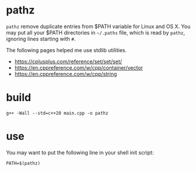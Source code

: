 # pathz
`pathz` remove duplicate entries from $PATH variable for Linux and OS X.
You may put all your $PATH directories in `~/.paths` file, which is read by `pathz`,
ignoring lines starting with `#`.

The following pages helped me use stdlib utilities.
- https://cplusplus.com/reference/set/set/set/
- https://en.cppreference.com/w/cpp/container/vector
- https://en.cppreference.com/w/cpp/string

# build
``g++ -Wall --std=c++20 main.cpp -o pathz``

# use
You may want to put the following line in your shell init script:
```shell
PATH=$(pathz)
```
